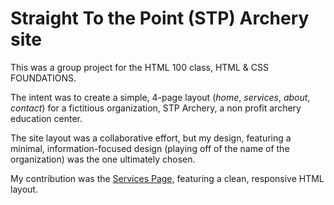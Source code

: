 # Straight To the Point (STP) Archery site

This was a group project for the HTML 100 class, HTML & CSS FOUNDATIONS.

The intent was to create a simple, 4-page layout (*home*, *services*, *about*, *contact*) for a fictitious organization, STP Archery, a non profit archery education center.

The site layout was a collaborative effort, but my design, featuring a minimal, information-focused design (playing off of the name of the organization) was the one ultimately chosen.

My contribution was the [Services Page,](https://northsouth.github.io/STP-Archery-Site/services.html) featuring a clean, responsive HTML layout.
